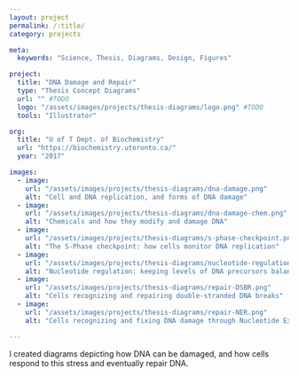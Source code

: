 ```yaml
---
layout: project
permalink: /:title/
category: projects

meta:
  keywords: "Science, Thesis, Diagrams, Design, Figures"

project:
  title: "DNA Damage and Repair"
  type: "Thesis Concept Diagrams"
  url: "" #TODO
  logo: "/assets/images/projects/thesis-diagrams/logo.png" #TODO
  tools: "Illustrator"

org:
  title: "U of T Dept. of Biochemistry"
  url: "https://biochemistry.utoronto.ca/"
  year: "2017"

images:
  - image:
    url: "/assets/images/projects/thesis-diagrams/dna-damage.png"
    alt: "Cell and DNA replication, and forms of DNA damage"
  - image:
    url: "/assets/images/projects/thesis-diagrams/dna-damage-chem.png"
    alt: "Chemicals and how they modify and damage DNA"
  - image:
    url: "/assets/images/projects/thesis-diagrams/s-phase-checkpoint.png"
    alt: "The S-Phase checkpoint: how cells monitor DNA replication"
  - image:
    url: "/assets/images/projects/thesis-diagrams/nucleotide-regulation.png"
    alt: "Nucleotide regulation: keeping levels of DNA precursors balanced"
  - image:
    url: "/assets/images/projects/thesis-diagrams/repair-DSBR.png"
    alt: "Cells recognizing and repairing double-stranded DNA breaks"
  - image:
    url: "/assets/images/projects/thesis-diagrams/repair-NER.png"
    alt: "Cells recognizing and fixing DNA damage through Nucleotide Excision Repair"

---
```

<p>I created diagrams depicting how DNA can be damaged, and how cells respond to this stress and eventually repair DNA. </p>